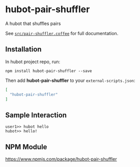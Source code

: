 # hubot-pair-shuffler

A hubot that shuffles pairs

See [`src/pair-shuffler.coffee`](src/pair-shuffler.coffee) for full documentation.

## Installation

In hubot project repo, run:

`npm install hubot-pair-shuffler --save`

Then add **hubot-pair-shuffler** to your `external-scripts.json`:

```json
[
  "hubot-pair-shuffler"
]
```

## Sample Interaction

```
user1>> hubot hello
hubot>> hello!
```

## NPM Module

https://www.npmjs.com/package/hubot-pair-shuffler
